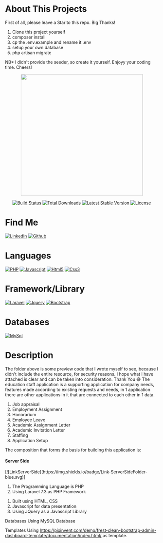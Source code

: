 # About This Projects

First of all, please leave a Star to this repo. Big Thanks!

<ol>
  <li>Clone this project yourself</li>
  <li>composer install</li>
  <li>cp the .env.example and rename it .env</li>
  <li>setup your own database</li>
  <li>php artisan migrate</li>
</ol>

NB\* I didn't provide the seeder, so create it yourself. Enjoyy your coding time.
Cheers!

<p align="center"><a href="https://laravel.com" target="_blank"><img src="https://raw.githubusercontent.com/laravel/art/master/logo-lockup/5%20SVG/2%20CMYK/1%20Full%20Color/laravel-logolockup-cmyk-red.svg" width="400"></a></p>

<p align="center">
<a href="https://travis-ci.org/laravel/framework"><img src="https://travis-ci.org/laravel/framework.svg" alt="Build Status"></a>
<a href="https://packagist.org/packages/laravel/framework"><img src="https://poser.pugx.org/laravel/framework/d/total.svg" alt="Total Downloads"></a>
<a href="https://packagist.org/packages/laravel/framework"><img src="https://poser.pugx.org/laravel/framework/v/stable.svg" alt="Latest Stable Version"></a>
<a href="https://packagist.org/packages/laravel/framework"><img src="https://poser.pugx.org/laravel/framework/license.svg" alt="License"></a>
</p>

# Find Me

[![LinkedIn](https://img.shields.io/badge/LinkedIn-0077B5?style=for-the-badge&logo=linkedin&logoColor=white)](https://www.linkedin.com/in/beji-sokhi/)
[![Github](https://img.shields.io/badge/GitHub-100000?style=for-the-badge&logo=github&logoColor=white)](https://github.com/mrbeizi)

# Languages

[![PHP](https://img.shields.io/badge/PHP-777BB4?style=for-the-badge&logo=php&logoColor=white)](https://www.php.net/manual/en/index.php)
[![Javascript](https://img.shields.io/badge/JavaScript-323330?style=for-the-badge&logo=javascript&logoColor=F7DF1E)](https://developer.mozilla.org/en-US/docs/Learn/Getting_started_with_the_web/JavaScript_basics?retiredLocale=id)
[![Html5](https://img.shields.io/badge/HTML5-E34F26?style=for-the-badge&logo=html5&logoColor=white)](https://developer.mozilla.org/en-US/docs/Web/HTML)
[![Css3](https://img.shields.io/badge/CSS3-1572B6?style=for-the-badge&logo=css3&logoColor=white)](https://developer.mozilla.org/en-US/docs/Web/CSS)

# Framework/Library

[![Laravel](https://img.shields.io/badge/Laravel-FF2D20?style=for-the-badge&logo=laravel&logoColor=white)](https://laravel.com/)
[![Jquery](https://img.shields.io/badge/jQuery-0769AD?style=for-the-badge&logo=jquery&logoColor=white)](https://jquery.com/)
[![Bootstrap](https://img.shields.io/badge/bootstrap-%23563D7C.svg?style=for-the-badge&logo=bootstrap&logoColor=white)](https://getbootstrap.com/)

# Databases

[![MySql](https://img.shields.io/badge/mysql-%2300f.svg?style=for-the-badge&logo=mysql&logoColor=white)](https://www.mysql.com/)

# Description

The folder above is some preview code that I wrote myself to see, because I didn't include the entire resource, for security reasons. I hope what I have attached is clear and can be taken into consideration. Thank You 😄
The education staff application is a supporting application for company needs, features made according to existing requests and needs,
in 1 application there are other applications in it that are connected to each other in 1 data.

<ol>
  <li>Job appraisal</li><li>Employment Assignment</li><li>Honorarium</li><li>Employee Leave</li><li>Academic Assignment Letter</li><li>Academic Invitation Letter</li><li>Staffing</li><li>Application Setup</li>
</ol>

The composition that forms the basis for building this application is:

<h4>Server Side</h4>
[![LinkServerSide](https://img.shields.io/badge/Link-ServerSideFolder-blue.svg)]

<ol>
  <li>The Programming Language is PHP</li>
  <li>Using Laravel 7.3 as PHP Framework</li>
</ol>

<ol>
  <li>Built using HTML, CSS</li>
  <li>Javascript for data presentation</li>
  <li>Using JQuery as a Javascript Library</li>
</ol>

Databases
Using MySQL Database

Templates
Using https://pixinvent.com/demo/frest-clean-bootstrap-admin-dashboard-template/documentation/index.html/ as template.
